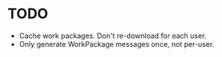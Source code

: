 TODO
====

* Cache work packages.  Don't re-download for each user.
* Only generate WorkPackage messages once, not per-user.
